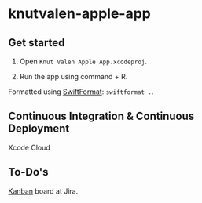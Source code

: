 # knutvalen-apple-app

## Get started

1. Open `Knut Valen Apple App.xcodeproj`.

2. Run the app using command + R. 

Formatted using [SwiftFormat](https://github.com/nicklockwood/SwiftFormat): `swiftformat .`.

## Continuous Integration & Continuous Deployment

Xcode Cloud

## To-Do's

[Kanban](https://knutvalen.atlassian.net/jira) board at Jira.
